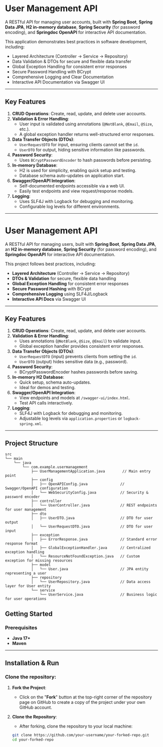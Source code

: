 # User Management API

A RESTful API for managing user accounts, built with **Spring Boot**, **Spring Data JPA**, **H2 in-memory database**, **Spring Security** (for password encoding), and **Springdoc OpenAPI** for interactive API documentation.

This application demonstrates best practices in software development, including:

- Layered Architecture (Controller → Service → Repository)
- Data Validation & DTOs for secure and flexible data transfer
- Global Exception Handling for consistent error responses
- Secure Password Handling with BCrypt
- Comprehensive Logging and Clear Documentation
- Interactive API Documentation via Swagger UI

---

## Key Features

1. **CRUD Operations**: Create, read, update, and delete user accounts.
2. **Validation & Error Handling**:
    - User input is validated using annotations (`@NotBlank`, `@Email`, `@Size`, etc.).
    - A global exception handler returns well-structured error responses.
3. **Data Transfer Objects (DTOs)**:
    - `UserRequestDTO` for input, ensuring clients cannot set the `id`.
    - `UserDTO` for output, hiding sensitive information like passwords.
4. **Password Security**:
    - Uses `BCryptPasswordEncoder` to hash passwords before persisting.
5. **In-memory Database**:
    - H2 is used for simplicity, enabling quick setup and testing.
    - Database schema auto-updates on application start.
6. **Swagger/OpenAPI Integration**:
    - Self-documented endpoints accessible via a web UI.
    - Easily test endpoints and view request/response models.
7. **Logging**:
    - Uses SLF4J with Logback for debugging and monitoring.
    - Configurable log levels for different environments.

---

# User Management API

A RESTful API for managing users, built with **Spring Boot**, **Spring Data JPA**, an **H2 in-memory database**, **Spring Security** (for password encoding), and **Springdoc OpenAPI** for interactive API documentation.

This project follows best practices, including:

- **Layered Architecture** (Controller → Service → Repository)
- **DTOs & Validation** for secure, flexible data handling
- **Global Exception Handling** for consistent error responses
- **Secure Password Hashing** with BCrypt
- **Comprehensive Logging** using SLF4J/Logback
- **Interactive API Docs** via Swagger UI

---

## Key Features

1. **CRUD Operations**: Create, read, update, and delete user accounts.
2. **Validation & Error Handling**:
    - Uses annotations (`@NotBlank`, `@Size`, `@Email`) to validate input.
    - Global exception handler provides consistent error responses.
3. **Data Transfer Objects (DTOs)**:
    - `UserRequestDTO` (input) prevents clients from setting the `id`.
    - `UserDTO` (output) hides sensitive data (e.g., password).
4. **Password Security**:
    - BCryptPasswordEncoder hashes passwords before saving.
5. **In-memory H2 Database**:
    - Quick setup, schema auto-updates.
    - Ideal for demos and testing.
6. **Swagger/OpenAPI Integration**:
    - View endpoints and models at `/swagger-ui/index.html`.
    - Test API calls interactively.
7. **Logging**:
    - SLF4J with Logback for debugging and monitoring.
    - Adjustable log levels via `application.properties` or `logback-spring.xml`.

---

## Project Structure

```text
src
└── main
    └── java
        └── com.example.usermanagement
            ├── UserManagementApplication.java        // Main entry point
            ├── config
            │   ├── OpenAPIConfig.java               // Swagger/OpenAPI configuration
            │   └── WebSecurityConfig.java           // Security & password encoder
            ├── controller
            │   └── UserController.java              // REST endpoints for user management
            ├── dto
            │   ├── UserDTO.java                     // DTO for user output
            │   └── UserRequestDTO.java              // DTO for user input
            ├── exception
            │   ├── ErrorResponse.java               // Standard error response format
            │   ├── GlobalExceptionHandler.java      // Centralized exception handling
            │   └── ResourceNotFoundException.java   // Custom exception for missing resources
            ├── model
            │   └── User.java                        // JPA entity representing a user
            ├── repository
            │   └── UserRepository.java              // Data access layer for User entity
            └── service
                └── UserService.java                 // Business logic for user operations
```

## Getting Started

### Prerequisites
- **Java 17+**
- **Maven**

---

## Installation & Run

### Clone the repository:
1. **Fork the Project**:
   - Click on the "**Fork**" button at the top-right corner of the repository page on GitHub to create a copy of the project under your own GitHub account.

2. **Clone the Repository**:
   - After forking, clone the repository to your local machine:
   ```bash
   git clone https://github.com/your-username/your-forked-repo.git
   cd your-forked-repo
   ```
